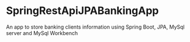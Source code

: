 # SpringRestApiJPABankingApp
An app to store banking clients information using Spring Boot, JPA, MySql server and MySql Workbench
